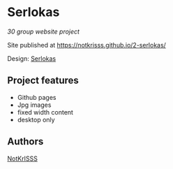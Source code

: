 

# Serlokas

_30 group website project_


Site published at https://notkrisss.github.io/2-serlokas/

Design: [Serlokas](https://cdn.discordapp.com/attachments/850245533838868480/850246157619298324/404-Web-Page-Design-Examples-6.png)

## Project features

- Github pages
- Jpg images
- fixed width content
- desktop only

## Authors

[NotKrISSS](https://github.com/NotKrISSS)